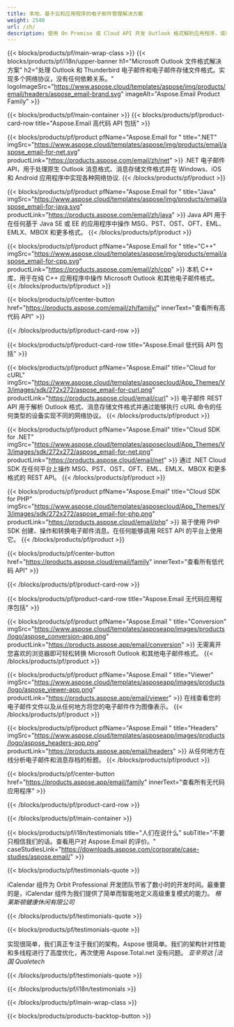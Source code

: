 ```yaml
---
title: 本地、基于云和应用程序的电子邮件管理解决方案 
weight: 2540
url: /zh/
description: 使用 On Premise 或 Cloud API 开发 Outlook 格式解析应用程序，或者简单地使用跨平台应用程序来查看、比较、检查或转换 Microsoft Outlook 格式。
---
```


{{< blocks/products/pf/main-wrap-class >}}
{{< blocks/products/pf/i18n/upper-banner h1="Microsoft Outlook 文件格式解决方案" h2="处理 Outlook 和 Thunderbird 电子邮件和电子邮件存储文件格式。实现多个网络协议，没有任何依赖关系。" logoImageSrc="https://www.aspose.cloud/templates/aspose/img/products/email/headers/aspose_email-brand.svg" imageAlt="Aspose.Email Product Family" >}}

{{< blocks/products/pf/main-container >}}
{{< blocks/products/pf/product-card-row title="Aspose.Email 高代码 API 包括" >}}

{{< blocks/products/pf/product pfName="Aspose.Email for " title=".NET" imgSrc="https://www.aspose.cloud/templates/aspose/img/products/email/aspose_email-for-net.svg" productLink="https://products.aspose.com/email/zh/net" >}}
.NET 电子邮件 API，用于处理原生 Outlook 消息格式、消息存储文件格式并在 Windows、iOS 和 Android 应用程序中实现各种网络协议.
{{< /blocks/products/pf/product >}}

{{< blocks/products/pf/product pfName="Aspose.Email for " title="Java" imgSrc="https://www.aspose.cloud/templates/aspose/img/products/email/aspose_email-for-java.svg" productLink="https://products.aspose.com/email/zh/java" >}}
Java API 用于在任何基于 Java SE 或 EE 的应用程序中操作 MSG、PST、OST、OFT、EML、EMLX、MBOX 和更多格式。
{{< /blocks/products/pf/product >}}

{{< blocks/products/pf/product pfName="Aspose.Email for " title="C++" imgSrc="https://www.aspose.cloud/templates/aspose/img/products/email/aspose_email-for-cpp.svg" productLink="https://products.aspose.com/email/zh/cpp" >}}
本机 C++ 库，用于在纯 C++ 应用程序中操作 Microsoft Outlook 和其他电子邮件格式。
{{< /blocks/products/pf/product >}}

{{< blocks/products/pf/center-button href="https://products.aspose.com/email/zh/family/" innerText="查看所有高代码 API" >}}

{{< /blocks/products/pf/product-card-row >}}

{{< blocks/products/pf/product-card-row title="Aspose.Email 低代码 API 包括" >}}

{{< blocks/products/pf/product pfName="Aspose.Email" title="Cloud for cURL" imgSrc="https://www.aspose.cloud/templates/asposecloud/App_Themes/V3/images/sdk/272x272/aspose_email-for-curl.png" productLink="https://products.aspose.cloud/email/curl" >}}
电子邮件 REST API 用于解析 Outlook 格式、消息存储文件格式并通过能够执行 cURL 命令的任何类型的设备实现不同的网络协议。
{{< /blocks/products/pf/product >}}

{{< blocks/products/pf/product pfName="Aspose.Email" title="Cloud SDK for .NET" imgSrc="https://www.aspose.cloud/templates/asposecloud/App_Themes/V3/images/sdk/272x272/aspose_email-for-net.png" productLink="https://products.aspose.cloud/email/net" >}}
通过 .NET Cloud SDK 在任何平台上操作 MSG、PST、OST、OFT、EML、EMLX、MBOX 和更多格式的 REST API。
{{< /blocks/products/pf/product >}}

{{< blocks/products/pf/product pfName="Aspose.Email" title="Cloud SDK for PHP" imgSrc="https://www.aspose.cloud/templates/asposecloud/App_Themes/V3/images/sdk/272x272/aspose_email-for-php.png" productLink="https://products.aspose.cloud/email/php" >}}
易于使用 PHP SDK 创建、操作和转换电子邮件消息。在任何能够调用 REST API 的平台上使用它。
{{< /blocks/products/pf/product >}}

{{< blocks/products/pf/center-button href="https://products.aspose.cloud/email/family" innerText="查看所有低代码 API" >}}

{{< /blocks/products/pf/product-card-row >}}

{{< blocks/products/pf/product-card-row title="Aspose.Email 无代码应用程序包括" >}}

{{< blocks/products/pf/product pfName="Aspose.Email " title="Conversion" imgSrc="https://www.aspose.cloud/templates/asposeapp/images/products/logo/aspose_conversion-app.png" productLink="https://products.aspose.app/email/conversion" >}}
无需离开您喜欢的浏览器即可轻松转换 Microsoft Outlook 和其他电子邮件格式。
{{< /blocks/products/pf/product >}}

{{< blocks/products/pf/product pfName="Aspose.Email " title="Viewer" imgSrc="https://www.aspose.cloud/templates/asposeapp/images/products/logo/aspose_viewer-app.png" productLink="https://products.aspose.app/email/viewer" >}}
在线查看您的电子邮件文件以及从任何地方将您的电子邮件作为图像表示。 
{{< /blocks/products/pf/product >}}

{{< blocks/products/pf/product pfName="Aspose.Email " title="Headers" imgSrc="https://www.aspose.cloud/templates/asposeapp/images/products/logo/aspose_headers-app.png" productLink="https://products.aspose.app/email/headers" >}}
从任何地方在线分析电子邮件和消息存档的标题。
{{< /blocks/products/pf/product >}}

{{< blocks/products/pf/center-button href="https://products.aspose.app/email/family" innerText="查看所有无代码应用程序" >}}

{{< /blocks/products/pf/product-card-row >}}

{{< /blocks/products/pf/main-container >}}

{{< blocks/products/pf/i18n/testimonials title="人们在说什么" subTitle="不要只相信我们的话。查看用户对 Aspose.Email 的评价。" caseStudiesLink="https://downloads.aspose.com/corporate/case-studies/aspose.email/" >}}

{{< blocks/products/pf/testimonials-quote >}}
<p class="first">
 iCalendar 组件为 Orbit Professional 开发团队节省了数小时的开发时间。最重要的是，iCalendar 组件为我们提供了简单而智能地定义高级重复模式的能力。
 <em>
  格莱斯顿健康休闲有限公司
 </em>
</p>

{{< /blocks/products/pf/testimonials-quote >}}

{{< blocks/products/pf/testimonials-quote >}}
<p class="second">
 实现很简单，我们真正专注于我们的架构，Aspose 很简单。我们的架构针对性能和多线程进行了高度优化，再次使用 Aspose.Total.net 没有问题。
 <em>
  亚辛劳达 |法国 Qualetech
 </em>
</p>

{{< /blocks/products/pf/testimonials-quote >}}

{{< /blocks/products/pf/i18n/testimonials >}}

{{< /blocks/products/pf/main-wrap-class >}}

{{< blocks/products/products-backtop-button >}}